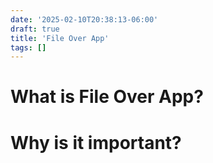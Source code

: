 ```yaml
---
date: '2025-02-10T20:38:13-06:00'
draft: true
title: 'File Over App'
tags: []
---
```


# What is File Over App?


# Why is it important?

